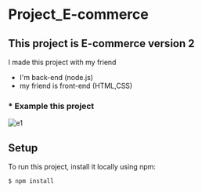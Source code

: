 # Project_E-commerce

This project is E-commerce version 2 
---
I made this project with my friend 
* I'm back-end (node.js)
* my friend is front-end (HTML,CSS)
###  * Example this project
![e1](https://user-images.githubusercontent.com/70958842/102007674-b140d100-3d5d-11eb-9012-67389e2ffa69.JPG)



## Setup
To run this project, install it locally using npm:
```
$ npm install
```  
